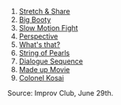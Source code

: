1. [Stretch & Share](https://github.com/pamelafox/improvlists/blob/master/games/Game:-Stretch-&-Share.md)
2. [Big Booty](https://github.com/pamelafox/improvlists/blob/master/games/Game:-Big-Booty-(Big-Bunny.md).md)
2. [Slow Motion Fight](https://github.com/pamelafox/improvlists/blob/master/games/Game:-Slow-Motion-Fight.md)
3. [Perspective](https://github.com/pamelafox/improvlists/blob/master/games/Game:-Perspective.md)
4. [What's that?](https://github.com/pamelafox/improvlists/blob/master/games/Game:-What's-that%3F.md)
5. [String of Pearls](https://github.com/pamelafox/improvlists/blob/master/games/Game:-String-of-Pearls.md)
6. [Dialogue Sequence](https://github.com/pamelafox/improvlists/blob/master/games/Game:-Dialogue-Sequence.md)
7. [Made up Movie](https://github.com/pamelafox/improvlists/blob/master/games/Game:-Made-Up-Movie.md)
8. [Colonel Kosai](https://github.com/pamelafox/improvlists/blob/master/games/Game:-Colonel-Kosai-(Words-of-Wisdom.md).md)

Source: Improv Club, June 29th.